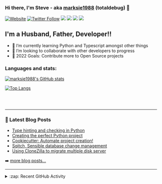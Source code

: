 ### Hi there, I'm Steve - aka [marksie1988][website] (totaldebug) 👋

[![Website](https://img.shields.io/website?label=totaldebug.uk&style=for-the-badge&url=https%3A%2F%2Ftotaldebug.uk)](https://totaldebug.uk)
[![Twitter Follow](https://img.shields.io/twitter/follow/marksie1988?color=1DA1F2&logo=twitter&style=for-the-badge)](https://twitter.com/intent/follow?original_referer=https%3A%2F%2Fgithub.com%marksie1988&screen_name=marksie1988)
[![](https://img.shields.io/badge/-@marksie1988-%23181717?style=for-the-badge&logo=github)](https://github.com/marksie1988)
[![](https://img.shields.io/badge/-@totaldebug-%23181717?style=for-the-badge&logo=github)](https://github.com/totaldebug)
[![](https://img.shields.io/badge/-@totaldebug-%23FF0000?style=for-the-badge&logo=youtube)][youtube]
[![](https://img.shields.io/badge/-@totaldebug-%230077B5?style=for-the-badge&logo=linkedin)][linkedin]

## I'm a Husband, Father, Developer!!

- 🌱 I’m currently learning Python and Typescript amongst other things
- 👯 I’m looking to collaborate with other developers to progress
- 🥅 2022 Goals: Contribute more to Open Source projects

### Languages and stats:

[![marksie1988's GitHub stats](https://github-readme-stats.vercel.app/api?username=marksie1988&show_icons=true&layout=compact&theme=dark)](https://github.com/marksie1988)

[![Top Langs](https://github-readme-stats.vercel.app/api/top-langs/?username=marksie1988&layout=compact&theme=dark)](https://github.com/marksie1988)

<br />
<br />

---

### 📕 Latest Blog Posts

<!-- BLOG-POST-LIST:START -->
- [Type hinting and checking in Python](https://totaldebug.uk/posts/type-hinting-and-checking-in-python/)
- [Creating the perfect Python project](https://totaldebug.uk/posts/creating-the-perfect-python-project/)
- [Cookiecutter: Automate project creation!](https://totaldebug.uk/posts/cookiecutter-automate-project-creation/)
- [Sqitch, Sensible database change management](https://totaldebug.uk/posts/sqitch-sensible-database-change-management/)
- [Using CloneZilla to migrate multiple disk server](https://totaldebug.uk/posts/using-clonezilla-to-migrate-multi-disk-server/)
<!-- BLOG-POST-LIST:END -->

➡️ [more blog posts...](https://totaldebug.uk/blog/)

---

<details>
  <summary>:zap: Recent GitHub Activity</summary>

<!--START_SECTION:activity-->
1. ❗️ Opened issue [#742](https://github.com/totaldebug/atomic-calendar-revive/issues/742) in [totaldebug/atomic-calendar-revive](https://github.com/totaldebug/atomic-calendar-revive)
2. 🗣 Commented on [#119](https://github.com/totaldebug/pyarr/issues/119) in [totaldebug/pyarr](https://github.com/totaldebug/pyarr)
3. 🗣 Commented on [#119](https://github.com/totaldebug/pyarr/issues/119) in [totaldebug/pyarr](https://github.com/totaldebug/pyarr)
4. 💪 Opened PR [#116](https://github.com/totaldebug/pyarr/pull/116) in [totaldebug/pyarr](https://github.com/totaldebug/pyarr)
5. 🎉 Merged PR [#115](https://github.com/totaldebug/pyarr/pull/115) in [totaldebug/pyarr](https://github.com/totaldebug/pyarr)
<!--END_SECTION:activity-->

</details>

[website]: https://totaldebug.uk
[twitter]: https://twitter.com/marksie1988
[youtube]: https://www.youtube.com/channel/UCEvfqr8PBoLTc6FiitXrWCQ
[linkedin]: https://linkedin.com/in/marksie1988
